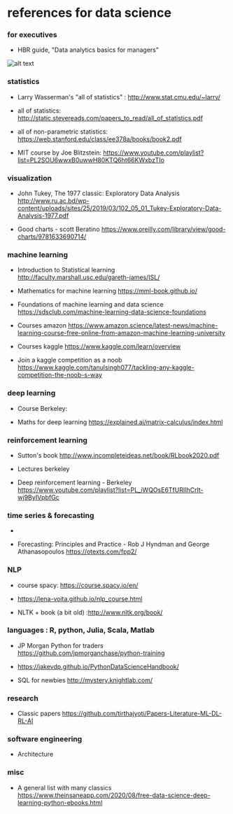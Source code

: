 # references for data science 

### for executives 

* HBR guide, "Data analytics basics for managers"

![alt text](https://github.com/GitHKDL/references/51Os0ocq+qL.jpg?raw=true)




### statistics

* Larry Wasserman's "all of statistics" : http://www.stat.cmu.edu/~larry/
* all of statistics: http://static.stevereads.com/papers_to_read/all_of_statistics.pdf
* all of non-parametric statistics: https://web.stanford.edu/class/ee378a/books/book2.pdf

* MIT course by Joe Blitzstein: https://www.youtube.com/playlist?list=PL2SOU6wwxB0uwwH80KTQ6ht66KWxbzTIo


### visualization 

*  John Tukey, The 1977 classic: Exploratory Data Analysis http://www.ru.ac.bd/wp-content/uploads/sites/25/2019/03/102_05_01_Tukey-Exploratory-Data-Analysis-1977.pdf

* Good charts - scott Beratino https://www.oreilly.com/library/view/good-charts/9781633690714/


### machine learning 

* Introduction to Statistical learning 
http://faculty.marshall.usc.edu/gareth-james/ISL/

* Mathematics for machine learning 
https://mml-book.github.io/

* Foundations of machine learning and data science 
https://sdsclub.com/machine-learning-data-science-foundations

* Courses amazon 
https://www.amazon.science/latest-news/machine-learning-course-free-online-from-amazon-machine-learning-university

* Courses kaggle https://www.kaggle.com/learn/overview

* Join a kaggle competition as a noob
https://www.kaggle.com/tanulsingh077/tackling-any-kaggle-competition-the-noob-s-way


### deep learning 

* Course Berkeley: 

* Maths for deep learning 
https://explained.ai/matrix-calculus/index.html

### reinforcement learning 

* Sutton's book http://www.incompleteideas.net/book/RLbook2020.pdf

* Lectures berkeley 

* Deep reinforcement learning - Berkeley
https://www.youtube.com/playlist?list=PL_iWQOsE6TfURIIhCrlt-wj9ByIVpbfGc



### time series & forecasting 

* 

* Forecasting: Principles and Practice - Rob J Hyndman and George Athanasopoulos https://otexts.com/fpp2/


### NLP 

* course spacy: https://course.spacy.io/en/

* https://lena-voita.github.io/nlp_course.html

* NLTK + book (a bit old) :http://www.nltk.org/book/



### languages : R, python, Julia, Scala, Matlab 

* JP Morgan Python for traders https://github.com/jpmorganchase/python-training

* https://jakevdp.github.io/PythonDataScienceHandbook/

* SQL for newbies http://mystery.knightlab.com/

### research 

* Classic papers https://github.com/tirthajyoti/Papers-Literature-ML-DL-RL-AI



### software engineering 

* Architecture  


### misc 

* A general list with many classics 
https://www.theinsaneapp.com/2020/08/free-data-science-deep-learning-python-ebooks.html

